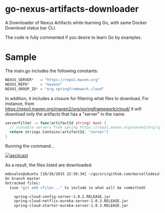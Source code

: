 # go-nexus-artifacts-downloader

A Downloader of Nexus Artifacts while learning Go, with same Docker Download status bar CLI.

The code is fully commented if you desire to learn Go by examples.

# Sample

The main.go includes the following constants:

```go
NEXUS_SERVER*   = "https://repo1.maven.org"
NEXUS_REPO*     = "maven2"
NEXUS_GROUP_ID* = "org.springframework.cloud"
```

In addition, it includes a closure for filtering what files to download. For instance, from https://repo1.maven.org/maven2/org/springframework/cloud/ it will download only the artifacts that has a "server" in the name.

```go
serverFilter := func(artifactId string) bool {
  // runnable servers from spring https://repo1.maven.org/maven2/org/springframework/cloud/
  return strings.Contains(artifactId, "server")
}

```

Running the command...

[![asciicast](https://asciinema.org/a/d2jk0du8r003g1q70bu0a2ki7.png)](https://asciinema.org/a/d2jk0du8r003g1q70bu0a2ki7)

As a result, the files listed are downloaded:

```sh
mdesales@ubuntu [10/26/2015 22:36:34] ~/go/src/github.com/marcellodesales/go-nexus-downloader (master) $ git status
On branch master
Untracked files:
  (use "git add <file>..." to include in what will be committed)

	spring-cloud-config-server-1.0.2.RELEASE.jar
	spring-cloud-netflix-eureka-server-1.0.3.RELEASE.jar
	spring-cloud-starter-eureka-server-1.0.3.RELEASE.jar
```
